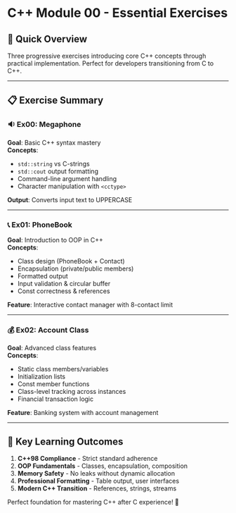 # C++ Module 00 - Essential Exercises

## 🚀 Quick Overview
Three progressive exercises introducing core C++ concepts through practical implementation. Perfect for developers transitioning from C to C++.

---

## 📋 Exercise Summary

### 🔉 Ex00: Megaphone
**Goal**: Basic C++ syntax mastery  
**Concepts**: 
- `std::string` vs C-strings
- `std::cout` output formatting
- Command-line argument handling
- Character manipulation with `<cctype>`

**Output**: Converts input text to UPPERCASE

---

### 📞 Ex01: PhoneBook  
**Goal**: Introduction to OOP in C++  
**Concepts**:
- Class design (PhoneBook + Contact)
- Encapsulation (private/public members)
- Formatted output
- Input validation & circular buffer
- Const correctness & references

**Feature**: Interactive contact manager with 8-contact limit

---

### 💰 Ex02: Account Class
**Goal**: Advanced class features  
**Concepts**:
- Static class members/variables
- Initialization lists
- Const member functions
- Class-level tracking across instances
- Financial transaction logic

**Feature**: Banking system with account management

---

## 🎯 Key Learning Outcomes

1. **C++98 Compliance** - Strict standard adherence
2. **OOP Fundamentals** - Classes, encapsulation, composition  
3. **Memory Safety** - No leaks without dynamic allocation
4. **Professional Formatting** - Table output, user interfaces
5. **Modern C++ Transition** - References, strings, streams

Perfect foundation for mastering C++ after C experience! 🎯